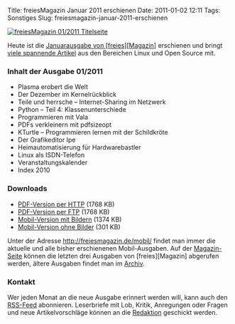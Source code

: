 Title: freiesMagazin Januar 2011 erschienen
Date: 2011-01-02 12:11
Tags: Sonstiges
Slug: freiesmagazin-januar-2011-erschienen

[![freiesMagazin 01/2011
Titelseite](http://www.freiesmagazin.de/system/files/freiesmagazin-2011-01.png)](http://www.freiesmagazin.de/system/files/freiesmagazin-2011-01.png)


Heute ist die [Januarausgabe von
[freies][Magazin]](http://www.freiesmagazin.de/20110102-januarausgabe-erschienen)
erschienen und bringt [viele spannende
Artikel](http://www.freiesmagazin.de/freiesMagazin-2011-01) aus den
Bereichen Linux und Open Source mit.


### Inhalt der Ausgabe 01/2011


-   Plasma erobert die Welt
-   Der Dezember im Kernelrückblick
-   Teile und herrsche – Internet-Sharing im Netzwerk
-   Python – Teil 4: Klassenunterschiede
-   Programmieren mit Vala
-   PDFs verkleinern mit pdfsizeopt
-   KTurtle – Programmieren lernen mit der Schildkröte
-   Der Grafikeditor Ipe
-   Heimautomatisierung für Hardwarebastler
-   Linux als ISDN-Telefon
-   Veranstaltungskalender
-   Index 2010


<!--break--><!--break-->

### Downloads


-   [PDF-Version per
    HTTP](http://www.freiesmagazin.de/ftp/2011/freiesMagazin-2011-01.pdf)
    (1768 KB)
-   [PDF-Version per
    FTP](ftp://ftp.freiesmagazin.de/2011/freiesMagazin-2011-01.pdf)
    (1768 KB)
-   [Mobil-Version mit
    Bildern](http://www.freiesmagazin.de/mobil/freiesMagazin-2011-01-bilder.html)
    (1374 KB)
-   [Mobil-Version ohne
    Bilder](http://www.freiesmagazin.de/mobil/freiesMagazin-2011-01.html)
    (301 KB)


Unter der Adresse <http://freiesmagazin.de/mobil/> findet man immer die
aktuelle und alle bisher erschienenen Mobil-Ausgaben. Auf der
[Magazin-Seite](http://www.freiesmagazin.de/magazin) können die letzten
drei Ausgaben von
[freies][Magazin]
abgerufen werden, ältere Ausgaben findet man im
[Archiv](http://www.freiesmagazin.de/archiv).


### Kontakt


Wer jeden Monat an die neue Ausgabe erinnert werden will, kann auch den
[RSS-Feed](http://www.freiesmagazin.de/rss.xml) abonnieren. Leserbriefe
mit Lob, Kritik, Anregungen oder Fragen und neue Artikelvorschläge
können an die [Redaktion](http://www.freiesmagazin.de/kontakt) geschickt
werden.




